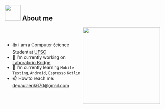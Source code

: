 
## <picture><img src = "https://github.com/7oSkaaa/7oSkaaa/blob/main/Images/about_me.gif?raw=true" width = 50px></picture> About me

<picture> <img align="right" src="https://github.com/7oSkaaa/7oSkaaa/blob/main/Images/Right_Side.gif?raw=true" width = 250px></picture>

<br><br>

- 📚 I am a Computer Science Student at [UFSC](https://ufsc.br/)
- 🔭 I’m currently working on [Laboratório Bridge](https://portal.bridge.ufsc.br/)
- 🎯 I’m currently learning `Mobile Testing`, `Android`, `Espresso` `Kotlin`
- 📫 How to reach me: depaulaerik670@gmail.com
<br>






